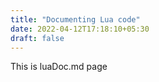 ```yaml
---
title: "Documenting Lua code"
date: 2022-04-12T17:18:10+05:30
draft: false
---
```

This is luaDoc.md page